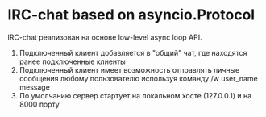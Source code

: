 # IRC-chat based on asyncio.Protocol

IRC-chat реализован на основе low-level async loop API.


1. Подключенный клиент добавляется в "общий" чат, где находятся ранее подключенные клиенты
2. Подключенный клиент имеет возможность отправлять личные сообщения любому пользователю используя команду /w user_name message 
3. По умолчанию сервер стартует на локальном хосте (127.0.0.1) и на 8000 порту
